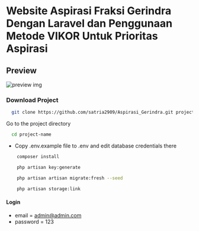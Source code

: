 # Website Aspirasi Fraksi Gerindra Dengan Laravel dan Penggunaan Metode VIKOR Untuk Prioritas Aspirasi

## Preview

![preview img](/preview.png)

### Download Project

```bash
  git clone https://github.com/satria2909/Aspirasi_Gerindra.git project-name
```

Go to the project directory

```bash
  cd project-name
```

-   Copy .env.example file to .env and edit database credentials there

```bash
    composer install
```

```bash
    php artisan key:generate
```

```bash
    php artisan artisan migrate:fresh --seed
```

```bash
    php artisan storage:link
```

#### Login

-   email = admin@admin.com
-   password = 123
